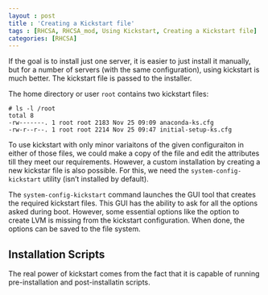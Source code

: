 ```yaml
---
layout : post
title : 'Creating a Kickstart file'
tags : [RHCSA, RHCSA_mod, Using Kickstart, Creating a Kickstart file]
categories: [RHCSA]
---
```



If the goal is to install just one server, it is easier to just install
it manually, but for a number of servers (with the same configuration),
using kickstart is much better. The kickstart file is passed to the
installer.

The home directory or user `root` contains two kickstart files:

``` console
# ls -l /root
total 8
-rw-------. 1 root root 2183 Nov 25 09:09 anaconda-ks.cfg
-rw-r--r--. 1 root root 2214 Nov 25 09:47 initial-setup-ks.cfg
```

To use kickstart with only minor variaitons of the given configuraiton
in either of those files, we could make a copy of the file and edit the
attributes till they meet our requirements. However, a custom
installation by creating a new kickstar file is also possible. For this,
we need the `system-config-kickstart` utility (isn’t installed by
default).

The `system-config-kickstart` command launches the GUI tool that creates
the required kickstart files. This GUI has the ability to ask for all
the options asked during boot. However, some essential options like the
option to create LVM is missing from the kickstart configuration. When
done, the options can be saved to the file system.

## Installation Scripts

The real power of kickstart comes from the fact that it is capable of
running pre-installation and post-installatin scripts.
